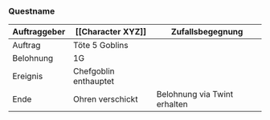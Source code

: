 
### Questname 
| Auftraggeber | [[Character XYZ]] | Zufallsbegegnung |
| ---- | ---- | ---- |
| Auftrag | Töte 5 Goblins |  |
| Belohnung | 1G |  |
| Ereignis | Chefgoblin enthauptet |  |
| Ende | Ohren verschickt | Belohnung via Twint erhalten |
